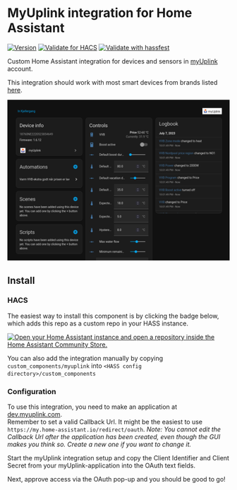 # MyUplink integration for Home Assistant

[![Version](https://img.shields.io/github/v/release/jaroschek/home-assistant-myuplink?label=version)](https://github.com/jaroschek/home-assistant-myuplink/releases/latest)
[![Validate for HACS](https://github.com/jaroschek/home-assistant-myuplink/workflows/Validate%20for%20HACS/badge.svg)](https://github.com/jaroschek/home-assistant-myuplink/actions/workflows/hacs.yaml)
[![Validate with hassfest](https://github.com/jaroschek/home-assistant-myuplink/workflows/Validate%20with%20hassfest/badge.svg)](https://github.com/jaroschek/home-assistant-myuplink/actions/workflows/hassfest.yaml)

Custom Home Assistant integration for devices and sensors in [myUplink](https://myuplink.com/) account.

This integration should work with most smart devices from brands listed [here](https://myuplink.com/legal/works-with/en).

![example view](example-device-view.png)

## Install
### HACS
The easiest way to install this component is by clicking the badge below, which adds this repo as a custom repo in your HASS instance.

[![Open your Home Assistant instance and open a repository inside the Home Assistant Community Store.](https://my.home-assistant.io/badges/hacs_repository.svg)](https://my.home-assistant.io/redirect/hacs_repository/?category=Integration&owner=jaroschek&repository=home-assistant-myuplink)

You can also add the integration manually by copying `custom_components/myuplink` into `<HASS config directory>/custom_components`
### Configuration

To use this integration, you need to make an application at [dev.myuplink.com](https://dev.myuplink.com/).  
Remember to set a valid Callback Url. It might be the easiest to use `https://my.home-assistant.io/redirect/oauth`.
_Note: You cannot edit the Callback Url after the application has been created, even though the GUI makes you think so. Create a new one if you want to change it._

Start the myUplink integration setup and copy the Client Identifier and Client Secret from your myUplink-application into the OAuth text fields.

Next, approve access via the OAuth pop-up and you should be good to go!
